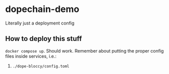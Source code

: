 # dopechain-demo
Literally just a deployment config

## How to deploy this stuff
`docker compose up`. Should work. Remember about putting the proper config files inside services, i.e.:
1. `./dope-bloccy/config.toml` 
